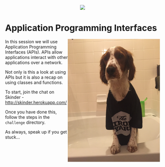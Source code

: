 <p align="center"><img src ="http://theironyard.com/images/home/tiy-logo.png" /></p>

# Application Programming Interfaces

<img src="challenge/images/dog.JPG" alt="dog" height="400px" align="right" >

In this session we will use Application Programming Interfaces (APIs). APIs allow applications interact with other applications over a network.

Not only is this a look at using APIs but it is also a recap on using classes and functions.

To start, join the chat on Skinder - http://skinder.herokuapp.com/

Once you have done this, follow the steps in the `challenge` directory.

As always, speak up if you get stuck...

